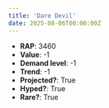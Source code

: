 ```yaml
---
title: 'Dare Devil'
date: 2025-08-06T00:00:00Z
---
```

- **RAP**: 3460
- **Value**: -1
- **Demand level**: -1
- **Trend**: -1
- **Projected?**: True
- **Hyped?**: True
- **Rare?**: True
